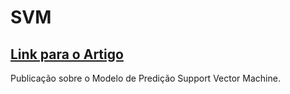 # SVM

## [Link para o Artigo](https://medium.com/turing-talks/turing-talks-12-classifica%C3%A7%C3%A3o-por-svm-f4598094a3f1)

Publicação sobre o Modelo de Predição Support Vector Machine.